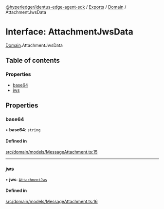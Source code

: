 [@hyperledger/identus-edge-agent-sdk](../README.md) / [Exports](../modules.md) / [Domain](../modules/Domain.md) / AttachmentJwsData

# Interface: AttachmentJwsData

[Domain](../modules/Domain.md).AttachmentJwsData

## Table of contents

### Properties

- [base64](Domain.AttachmentJwsData.md#base64)
- [jws](Domain.AttachmentJwsData.md#jws)

## Properties

### base64

• **base64**: `string`

#### Defined in

[src/domain/models/MessageAttachment.ts:15](https://github.com/hyperledger/identus-edge-agent-sdk-ts/blob/7eadfa3c5dda4c81079844b2a47014b3c9b03dac/src/domain/models/MessageAttachment.ts#L15)

___

### jws

• **jws**: [`AttachmentJws`](Domain.AttachmentJws.md)

#### Defined in

[src/domain/models/MessageAttachment.ts:16](https://github.com/hyperledger/identus-edge-agent-sdk-ts/blob/7eadfa3c5dda4c81079844b2a47014b3c9b03dac/src/domain/models/MessageAttachment.ts#L16)
